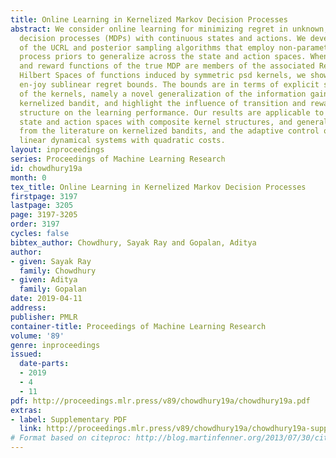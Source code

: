 ```yaml
---
title: Online Learning in Kernelized Markov Decision Processes
abstract: We consider online learning for minimizing regret in unknown, episodic Markov
  decision processes (MDPs) with continuous states and actions. We develop variants
  of the UCRL and posterior sampling algorithms that employ non-parametric Gaussian
  process priors to generalize across the state and action spaces. When the transition
  and reward functions of the true MDP are members of the associated Reproducing Kernel
  Hilbert Spaces of functions induced by symmetric psd kernels, we show that the algorithms
  en-joy sublinear regret bounds. The bounds are in terms of explicit structural parameters
  of the kernels, namely a novel generalization of the information gain metric from
  kernelized bandit, and highlight the influence of transition and reward function
  structure on the learning performance. Our results are applicable to multi-dimensional
  state and action spaces with composite kernel structures, and generalize results
  from the literature on kernelized bandits, and the adaptive control of parametric
  linear dynamical systems with quadratic costs.
layout: inproceedings
series: Proceedings of Machine Learning Research
id: chowdhury19a
month: 0
tex_title: Online Learning in Kernelized Markov Decision Processes
firstpage: 3197
lastpage: 3205
page: 3197-3205
order: 3197
cycles: false
bibtex_author: Chowdhury, Sayak Ray and Gopalan, Aditya
author:
- given: Sayak Ray
  family: Chowdhury
- given: Aditya
  family: Gopalan
date: 2019-04-11
address: 
publisher: PMLR
container-title: Proceedings of Machine Learning Research
volume: '89'
genre: inproceedings
issued:
  date-parts:
  - 2019
  - 4
  - 11
pdf: http://proceedings.mlr.press/v89/chowdhury19a/chowdhury19a.pdf
extras:
- label: Supplementary PDF
  link: http://proceedings.mlr.press/v89/chowdhury19a/chowdhury19a-supp.pdf
# Format based on citeproc: http://blog.martinfenner.org/2013/07/30/citeproc-yaml-for-bibliographies/
---
```


